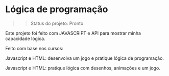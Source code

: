 # Lógica de programação

>>Status do projeto: Pronto

Este projeto foi feito com JAVASCRIPT e API para mostrar minha capacidade lógica.

Feito com base nos cursos:

Javascript e HTML: desenvolva um jogo e pratique lógica de programação.

Javascript e HTML: pratique lógica com desenhos, animações e um jogo.

